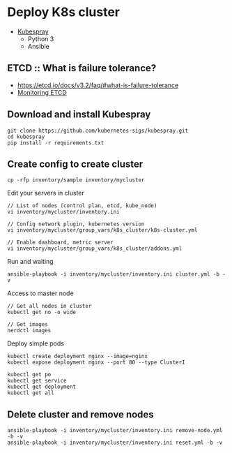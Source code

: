 # Deploy K8s cluster
* [Kubespray](https://github.com/kubernetes-sigs/kubespray)
    * Python 3
    * Ansible

## ETCD :: What is failure tolerance?
* https://etcd.io/docs/v3.2/faq/#what-is-failure-tolerance
* [Monitoring ETCD](https://etcd.io/docs/v3.5/op-guide/monitoring/)

## Download and install Kubespray
```
git clone https://github.com/kubernetes-sigs/kubespray.git
cd kubespray
pip install -r requirements.txt
```

## Create config to create cluster
```
cp -rfp inventory/sample inventory/mycluster
```

Edit your servers in cluster
```
// List of nodes (control plan, etcd, kube_node)
vi inventory/mycluster/inventory.ini

// Config network plugin, kubernetes version
vi inventory/mycluster/group_vars/k8s_cluster/k8s-cluster.yml

// Enable dashboard, metric server
vi inventory/mycluster/group_vars/k8s_cluster/addons.yml
```

Run and waiting
```
ansible-playbook -i inventory/mycluster/inventory.ini cluster.yml -b -v
```

Access to master node
```
// Get all nodes in cluster
kubectl get no -o wide

// Get images
nerdctl images
```

Deploy simple pods
```
kubectl create deployment nginx --image=nginx
kubectl expose deployment nginx --port 80 --type ClusterI

kubectl get po
kubectl get service
kubectl get deployment
kubectl get all
```

## Delete cluster and remove nodes
```
ansible-playbook -i inventory/mycluster/inventory.ini remove-node.yml -b -v
ansible-playbook -i inventory/mycluster/inventory.ini reset.yml -b -v
```